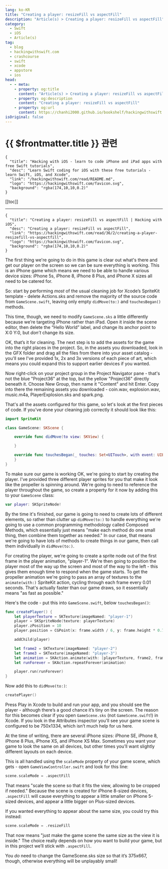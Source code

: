 ```yaml
---
lang: ko-KR
title: "Creating a player: resizeFill vs aspectFill"
description: "Article(s) > Creating a player: resizeFill vs aspectFill"
category:
  - Swift
  - iOS
  - Article(s)
tag: 
  - blog
  - hackingwithswift.com
  - crashcourse
  - swift
  - xcode
  - appstore
  - ios  
head:
  - - meta:
    - property: og:title
      content: "Article(s) > Creating a player: resizeFill vs aspectFill"
    - property: og:description
      content: "Creating a player: resizeFill vs aspectFill"
    - property: og:url
      content: https://chanhi2000.github.io/bookshelf/hackingwithswift.com/read/36/02-creating-a-player-resizefill-vs-aspectfill.html
isOriginal: false
---
```


# {{ $frontmatter.title }} 관련

```component VPCard
{
  "title": "Hacking with iOS - learn to code iPhone and iPad apps with free Swift tutorials",
  "desc": "Learn Swift coding for iOS with these free tutorials - learn Swift, iOS, and Xcode",
  "link": "/hackingwithswift.com/read/README.md",
  "logo": "https://hackingwithswift.com/favicon.svg",
  "background": "rgba(174,10,10,0.2)"
}
```

[[toc]]

---

```component VPCard
{
  "title": "Creating a player: resizeFill vs aspectFill | Hacking with iOS",
  "desc": "Creating a player: resizeFill vs aspectFill",
  "link": "https://hackingwithswift.com/read/36/2/creating-a-player-resizefill-vs-aspectfill",
  "logo": "https://hackingwithswift.com/favicon.svg",
  "background": "rgba(174,10,10,0.2)"
}
```

The first thing we're going to do in this game is clear out what's there and get our player on the screen so we can be sure everything is working. This is an iPhone game which means we need to be able to handle various device sizes: iPhone 5s, iPhone 8, iPhone 8 Plus, and iPhone X sizes all need to be catered for.

So: start by performing *most* of the usual cleaning job for Xcode’s SpriteKit template - delete Actions.sks and remove the majority of the source code from <VPIcon icon="fa-brands fa-swift"/>`GameScene.swift`, leaving only empty `didMove(to:)` and `touchesBegan()` methods.

This time, though, we need to modify `GameScene.sks` a little differently because we’re targeting iPhone rather than iPad. Open it inside the scene editor, then delete the “Hello World” label, and change its anchor point to X:0 Y:0, but *don’t* change its size.

OK, that’s it for cleaning. The next step is to add the assets for the game into the right places in the project. So, in the assets you downloaded, look in the GFX folder and drag all the files from there into your asset catalog - you'll see I've provided 1x, 2x and 3x versions of each piece of art, which means you could expand this to support earlier devices if you wanted.

Now right-click on your project group in the Project Navigator pane - that's not the blue "Project36" at the top, but the yellow "Project36" directly beneath it. Choose New Group, then name it "Content" and hit Enter. Copy into there the remaining assets you downloaded - coin.wav, explosion.wav, music.m4a, PlayerExplosion.sks and spark.png.

That's all the assets configured for this game, so let's look at the first pieces of code. If you’ve done your cleaning job correctly it should look like this:

```swift
import SpriteKit

class GameScene: SKScene {

    override func didMove(to view: SKView) {

    }

    override func touchesBegan(_ touches: Set<UITouch>, with event: UIEvent?) {
    }
}
```

To make sure our game is working OK, we're going to start by creating the player. I've provided three different player sprites for you that make it look like the propeller is spinning around. We're going to need to reference the player throughout the game, so create a property for it now by adding this to your `GameScene` class:

```swift
var player: SKSpriteNode!
```

By the time it's finished, our game is going to need to create lots of different elements, so rather than clutter up `didMove(to:)` to handle everything we're going to use a common programming methodology called Composed Methods, which essentially just means "make each method do one small thing, then combine them together as needed." In our case, that means we're going to have lots of methods to create things in our game, then call them individually in `didMove(to:)`.

For creating the player, we're going to create a sprite node out of the first frame in the player animation, "player-1". We're then going to position the player most of the way up the screen and most of the way to the left - this gives them enough time to respond when the game starts. To get the propeller animation we're going to pass an array of textures to the `animate(with:)` SpriteKit action, cycling through each frame every 0.01 seconds. That's actually faster than our game draws, so it essentially means "as fast as possible."

Here's the code - put this into <VPIcon icon="fa-brands fa-swift"/>`GameScene.swift`, below `touchesBegan()`:

```swift
func createPlayer() {
    let playerTexture = SKTexture(imageNamed: "player-1")
    player = SKSpriteNode(texture: playerTexture)
    player.zPosition = 10
    player.position = CGPoint(x: frame.width / 6, y: frame.height * 0.75)

    addChild(player)

    let frame2 = SKTexture(imageNamed: "player-2")
    let frame3 = SKTexture(imageNamed: "player-3")
    let animation = SKAction.animate(with: [playerTexture, frame2, frame3, frame2], timePerFrame: 0.01)
    let runForever = SKAction.repeatForever(animation)

    player.run(runForever)
}
```

Now add this to `didMove(to:)`:

```swift
createPlayer()
```

Press Play in Xcode to build and run your app, and you should see the player - although there’s a good chance it’s tiny on the screen. The reason for this becomes clear if you open `GameScene.sks` (not <VPIcon icon="fa-brands fa-swift"/>`GameScene.swift`!) in Xcode. If you look in the Attributes inspector you'll see your game scene is configured to be 750x1334, which isn’t much help for us here.

At the time of writing, there are several iPhone sizes: iPhone SE, iPhone 8, iPhone 8 Plus, iPhone XS, and iPhone XS Max. Sometimes you want your game to look the same on all devices, but other times you’ll want slightly different layouts on each device.

This is all handled using the `scaleMode` property of your game scene, which gets - open <VPIcon icon="fa-brands fa-swift"/>`GameViewController.swift` and look for this line:

```swift
scene.scaleMode = .aspectFill
```

That means "scale the scene so that it fits the view, allowing to be cropped if needed." Because the scene is created for iPhone 8-sized devices, `.aspectFill` will cause everything to appear a little smaller on iPhone 5-sized devices, and appear a little bigger on Plus-sized devices.

If you wanted everything to appear about the same size, you could try this instead:

```swift
scene.scaleMode = .resizeFill
```

That now means "just make the game scene the same size as the view it is inside." The choice really depends on how you want to build your game, but in this project we’ll stick with `.aspectFill`.

You *do* need to change the GameScene.sks size so that it’s 375x667, though, otherwise everything will be unplayably small!

